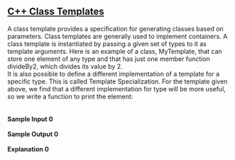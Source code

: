 ## **[C++ Class Templates](https://www.hackerrank.com/challenges/c-class-templates)** 
A class template provides a specification for generating classes based on parameters. Class templates are generally used to implement containers. A class template is instantiated by passing a given set of types to it as template arguments. Here is an example of a class, MyTemplate, that can store one element of any type and that has just one member function divideBy2, which divides its value by 2.<br>It is also possible to define a different implementation of a template for a specific type. This is called Template Specialization. For the template given above, we find that a different implementation for type will be more useful, so we write a function to print the element:<br><br><br>**Sample Input 0**<br><br>**Sample Output 0**<br><br>**Explanation 0**<br><br>